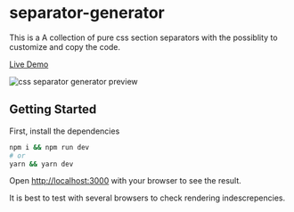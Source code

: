 # separator-generator

This is a A collection of pure css section separators with the possiblity to customize and copy the code.

[Live Demo](https://wweb.dev/resources/css-separator-generator)

![css separator generator preview](https://res.cloudinary.com/wwebdev/image/upload//v1585478579/resources/css-separator-generator_gsgzyp.png)


## Getting Started

First, install the dependencies

```bash
npm i && npm run dev
# or
yarn && yarn dev
```

Open [http://localhost:3000](http://localhost:3000) with your browser to see the result.

It is best to test with several browsers to check rendering indescrepencies.
